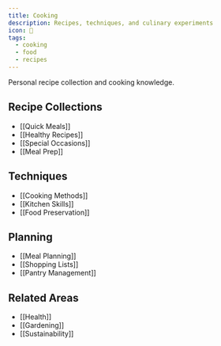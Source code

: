 ```yaml
---
title: Cooking
description: Recipes, techniques, and culinary experiments
icon: 🍳
tags:
  - cooking
  - food
  - recipes
---
```


Personal recipe collection and cooking knowledge.

## Recipe Collections

- [[Quick Meals]]
- [[Healthy Recipes]]
- [[Special Occasions]]
- [[Meal Prep]]

## Techniques

- [[Cooking Methods]]
- [[Kitchen Skills]]
- [[Food Preservation]]

## Planning

- [[Meal Planning]]
- [[Shopping Lists]]
- [[Pantry Management]]

## Related Areas

- [[Health]]
- [[Gardening]]
- [[Sustainability]]
